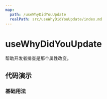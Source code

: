 ```yaml
---
map:
  path: /useWhyDidYouUpdate
  realPath: src/useWhyDidYouUpdate/index.md
---
```


# useWhyDidYouUpdate

帮助开发者排查是那个属性改变。

## 代码演示

### 基础用法

<demo src="./demo/demo.vue"
  language="vue"
  title="基本用法"
  desc="">
</demo>
